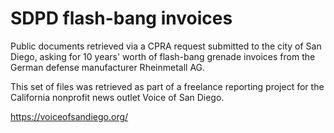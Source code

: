 # SDPD flash-bang invoices

Public documents retrieved via a CPRA request submitted to the city of San Diego, asking for 10 years' worth of flash-bang grenade invoices from the German defense manufacturer Rheinmetall AG.

This set of files was retrieved as part of a freelance reporting project for the California nonprofit news outlet Voice of San Diego. 

https://voiceofsandiego.org/
